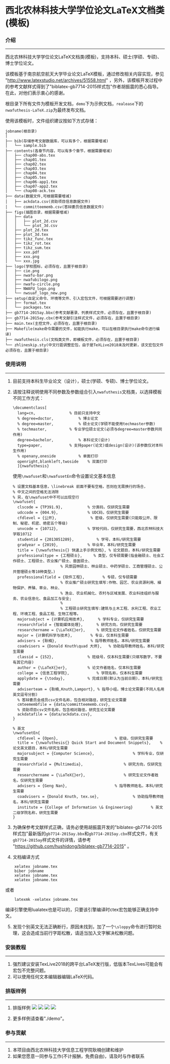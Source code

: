 # 西北农林科技大学学位论文LaTeX文档类(模板)

### 介绍
---------------------

西北农林科技大学学位论文LaTeX文档类(模板)，支持本科、硕士(学硕、专硕)、博士学位论文。

该模板基于南京航空航天大学毕业论文LaTeX模板，通过修改相关内容实现，参见 "http://www.latexstudio.net/archives/51558.html" ，另外，该模板开发过程中的参考文献样式得到了"biblatex-gb7714-2015样式包"作者胡振震的悉心指导。在此，对他们表示衷心的感谢。

根目录下所有文件为模板开发文档，`demo`下为示例文档，`realease`下的`nwafuthesis-LaTeX.zip`为最终发布文档。

使用该模板时，文件组织建议按如下方式存储：
```
jobname(根目录)
│ 
├── bib(存储参考文献数据库，可以有多个，根据需要增减)
│   └── sample.bib                
├── contents(各章节内容，可以有多个章节，根据需要增减)
│   ├── chap00-abs.tex
│   ├── chap01.tex
│   ├── chap02.tex
│   ├── chap03.tex
│   ├── chap04.tex
│   ├── chap05.tex
│   ├── chap06-app1.tex
│   ├── chap07-app2.tex
│   └── chap08-ack.tex
├── data(数据文件,可根据需要增减)
│   ├── ackdata.csv(资助项目信息数据文件)
│   └── committeememb.csv(答辩委员信息数据文件)
├── figs(插图目录，根据需要增减)
│   ├── data
│   │   ├── plot_2d.csv
│   │   └── plot_3d.csv
│   ├── plot_2d.tex
│   ├── plot_3d.tex
│   ├── tikz_func.tex
│   ├── tikz_rot.tex
│   ├── tikz_sum.tex
│   ├── xxx.pdf
│   ├── xxx.png
│   └── xxx.jpg
├── logo(学校图标，必须存在，且置于根目录)
│   ├── cie.png
│   ├── nwafu-bar.png
│   ├── nwafubilogo.png
│   ├── nwafu-circle.png
│   ├── NWAFU_logo.png
│   └── nwsuaf_logo_new.png
├── setup(自定义命令、环境等文件、引入宏包文件，可根据需要进行调整)
│   ├── format.tex
│   └── packages.tex
├── gb7714-2015ay.bbx(参考文献著录、列表样式文件，必须存在，且置于根目录)
├── gb7714-2015ay.cbx(参考文献引注样式文件，必须存在，且置于根目录)
├── main.tex(主控文件，必须存在，且置于根目录)
├── Makefile(make命令需要的文件，如能执行make，可以在根目录执行make命令进行编译)
├── nwafuthesis.cls(文档类文件，即模板文件，必须存在，且置于根目录)
└── zhlineskip.sty(中文行距调整宏包，由于是TeXLive2018未及时更新，该文宏包文件必须存在，且置于根目录)
```

### 使用说明
---------------------

1. 目前支持本科生毕业论文（设计），硕士(学硕、专硕)、博士学位论文。
2. 请按注释说明使用不同参数及参数组合引入`nwafuthesis`文档类，以选择模板不同工作方式：
   ```
   \documentclass[
     lang=cn,				% 目前只支持中文
     % degree=doctor,			% 博士论文
     % degree=master,			% 硕士论文(学硕不能使用techmaster参数)
     % techmaster,			% 专业学位硕士论文(必须与degree=master参数共同作用)
     degree=bachelor,			% 本科论文(设计)
     type=paper,			% 支持paper(论文)或design(设计)(该参数仅对本科生作用)
     % openany,oneside			% 单面打印
     openright,blankleft,twoside	% 双面打印
     ]{nwafuthesis}
   ```   

   使用`\nwafuset`和`\nwafusetEn`命令设置论文基本信息
   ```
   % 设置文档基本信息，\linebreak 前面不要有空格，否则在无需换行的场合，
   % 中文之间的空格无法消除
   % 另，在\nwafuset中不可以出现空行
   \nwafuset{
     clscode = {TP391.9},			% 分类码，仅研究生需要
     udccode = {004.9},				% UDC码，仅研究生需要
     cfdlevel = {公开},				% 密级，仅研究生需要(只能取公开、限制、秘密、机密、绝密五个等级)
     unvcode = {10712},				% 学校代码，仅研究生需要，西北农林科技大学取10712
     studentid = {2013051289},			% 学号，本科/研究生需要
     gradyear = {2019},				% 毕业年，本科/研究生需要
     title = {\nwafuthesis{} 快速上手示例文档},	% 论文题目，本科/研究生需要
     professionaltype = {工程硕士},		% 类型，仅专硕需要(指金融硕士、社会工作硕士、工程硕士、农业推广硕士、兽医硕士、
						% 风景园林硕士、林业硕士、中药学硕士、工商管理硕士、公共管理硕士等10种类型。)
     professionalfield = {软件工程},		% 专硕，仅专硕需要
						% 农业推广硕士研究生填写:作物、园艺、农业资源利用、植物保护、养殖、草业、林业、
						% 渔业、农业机械化、农村与区域发展、农业科技组织与服务、农业信息化、食品加工与安全;
						% 
						% 工程硕士研究生填写:建筑与土木工程、水利工程、农业工程、环境工程、食品工程、生物工程等。
     majorsubject = {计算机应用技术},		% 学科专业，仅研究生需要
     researchfield = {智能媒体处理},		% 研究方向，仅研究生需要
     researchername = {\LaTeX{}er},		% 研究生论文作者姓名，仅研究生需要
     major = {计算机科学与技术},		% 专业，仅本科生需要
     advisers = {耿楠},				% 指导教师姓名，本科/研究生需要
     coadvisers = {Donald Knuth\quad 大师},	% 协助指导教师姓名，本科/研究生需要
     classid = {152},				% 班级号，仅本科生需要(只填写数字，不要有其它内容)
     author = {\LaTeX{}er},			% 论文作者姓名，仅本科生需要
     college = {信息工程学院},			% 学院名称，仅本科生需要 
     applydate = {\today},			% 完成日期(默认为当前日期)，本科/研究生需要
     adviserteam = {耿楠,Knuth,Lamport}, % 指导小组，博士论文需要(不同人名用英文逗号分割)
     % 答辩委员会成员csv文件名称，包含相对路径，研究生论文需要
     cmteemembfile = {data/committeememb.csv},
     % 资助项目csv文件名称，包含相对路径，研究生论文需要
     ackdatafile = {data/ackdata.csv},
   }
   
   % 英文
   \nwafusetEn{
     cfdlevel = {Open},							% 密级，仅研究生需要
     title = {\nwafuthesis{} Quick Start and Document Snippets},	% 论文英文题目，本科/研究生需要
     majorsubject = {Computer Science},					% 学科专业，仅研究生需要
     researchfield = {Multimedia},					% 研究方向，仅研究生需要
     researchername = {\LaTeX{}er},					% 研究生论文作者姓名，仅研究生需要
     advisers = {Geng Nan},						% 指导教师姓名，本科/研究生需要
     coadvisers = {Donald Knuth, tex.se},				% 协助指导教师姓名，本科/研究生需要
     institute = {College of Information \& Engineering}		% 英文二级学院名称，研究生需要
   }
   ```

3. 为确保参考文献样式正确，请务必使用胡振震开发的"biblatex-gb7714-2015样式包"最新版的`gb7714-2015ay.bbx`和`gb7714-2015ay.cbx`样式文件，有关`gb7714-2015ay`样式文件的详情，请参考 "https://github.com/hushidong/biblatex-gb7714-2015" 。

4. 文档编译方式

```
	xelatex jobname.tex
	biber jobname
	xelatex jobname.tex
	xelatex jobname.tex
```

或者

```
	latexmk -xelatex jobname.tex
```

编译引擎使用lualatex也是可以的，只要该引擎编译时ctex宏包能够正确支持中文。

5. 发现个别英文无法正确断行，原因未找到，加了一个`\sloppy`命令进行暂时处理，这会造成当前行字距松散，请适当加入文字解决松散问题。

### 安装教程
---------------------

1. 强烈建议安装TexLive2018的跨平台LaTeX发行版，低版本TexLives可能会有宏包不完整问题。
2. 可以使用任何文本编辑器编辑LaTeX代码。

### 排版样例
---------------------

1. 排版样例
![](./screenshot/output01.png)
![](./screenshot/output02.png)
![](./screenshot/output03.png)
![](./screenshot/output04.png)


2. 更多样例请查看"./demo"。

###  参与贡献
---------------------
1. 本项目由西北农林科技大学信息工程学院耿楠创建和维护
2. 如果您愿意一同参与工作(不计报酬，免费自由)，请及时与作者联系
